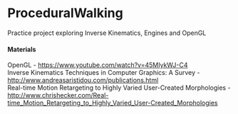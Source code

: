 # ProceduralWalking
Practice project exploring Inverse Kinematics, Engines and OpenGL

#### Materials
OpenGL - https://www.youtube.com/watch?v=45MIykWJ-C4  
Inverse Kinematics Techniques in Computer Graphics: A Survey - http://www.andreasaristidou.com/publications.html  
Real-time Motion Retargeting to Highly Varied User-Created Morphologies - http://www.chrishecker.com/Real-time_Motion_Retargeting_to_Highly_Varied_User-Created_Morphologies    
